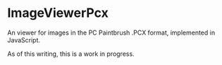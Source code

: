 ImageViewerPcx
==============

An viewer for images in the PC Paintbrush .PCX format, implemented in JavaScript.

As of this writing, this is a work in progress.